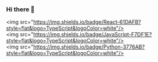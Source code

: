 ### Hi there 👋

<!--
**Engineer97/Engineer97** is a ✨ _special_ ✨ repository because its `README.md` (this file) appears on your GitHub profile.

Here are some ideas to get you started:

- 🔭 I’m currently working on ...
- 🌱 I’m currently learning ...
- 👯 I’m looking to collaborate on ...
- 🤔 I’m looking for help with ...
- 💬 Ask me about ...
- 📫 How to reach me: ...
- 😄 Pronouns: ...
- ⚡ Fun fact: ...
-->

<img src="https://img.shields.io/badge/React-61DAFB?style=flat&logo=TypeScript&logoColor=white"/>
<img src="https://img.shields.io/badge/JavaScript-F7DF1E?style=flat&logo=TypeScript&logoColor=white"/>
<img src="https://img.shields.io/badge/Python-3776AB?style=flat&logo=TypeScript&logoColor=white"/>
